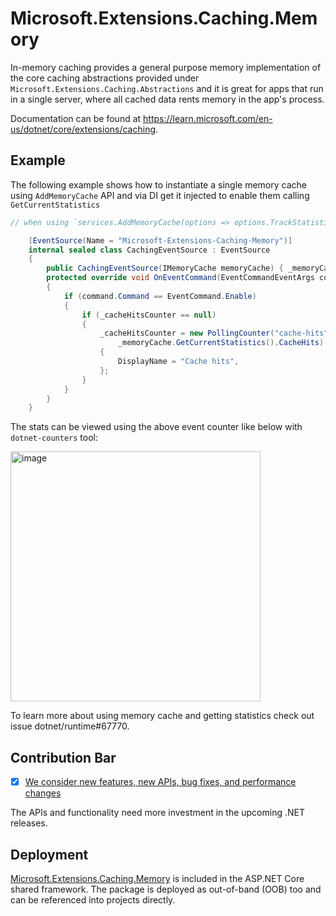 # Microsoft.Extensions.Caching.Memory

In-memory caching provides a general purpose memory implementation of the core caching abstractions provided under `Microsoft.Extensions.Caching.Abstractions` and it is great for apps that run in a single server, where all cached data rents memory in the app's process.

Documentation can be found at https://learn.microsoft.com/en-us/dotnet/core/extensions/caching.

## Example

The following example shows how to instantiate a single memory cache using `AddMemoryCache` API and via DI get it injected to enable them calling `GetCurrentStatistics`

```c#
// when using `services.AddMemoryCache(options => options.TrackStatistics = true);` to instantiate

    [EventSource(Name = "Microsoft-Extensions-Caching-Memory")]
    internal sealed class CachingEventSource : EventSource
    {
        public CachingEventSource(IMemoryCache memoryCache) { _memoryCache = memoryCache; }
        protected override void OnEventCommand(EventCommandEventArgs command)
        {
            if (command.Command == EventCommand.Enable)
            {
                if (_cacheHitsCounter == null)
                {
                    _cacheHitsCounter = new PollingCounter("cache-hits", this, () =>
                        _memoryCache.GetCurrentStatistics().CacheHits)
                    {
                        DisplayName = "Cache hits",
                    };
                }
            }
        }
    }
```

The stats can be viewed using the above event counter like below with `dotnet-counters` tool:

<img width="400" alt="image" src="https://user-images.githubusercontent.com/5897654/156053460-46db5070-04b0-478c-9013-ab0298a7b1ec.png">

To learn more about using memory cache and getting statistics check out issue dotnet/runtime#67770.

## Contribution Bar
- [x] [We consider new features, new APIs, bug fixes, and performance changes](../../libraries/README.md#primary-bar)

The APIs and functionality need more investment in the upcoming .NET releases.

## Deployment
[Microsoft.Extensions.Caching.Memory](https://www.nuget.org/packages/Microsoft.Extensions.Caching.Memory) is included in the ASP.NET Core shared framework. The package is deployed as out-of-band (OOB) too and can be referenced into projects directly.